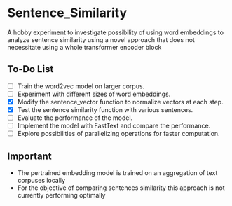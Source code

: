 # Sentence_Similarity
A hobby experiment to investigate possibility of using word embeddings to analyze sentence similarity using a novel approach that does not necessitate using a whole transformer encoder block

## To-Do List

- [ ] Train the word2vec model on larger corpus.
- [ ] Experiment with different sizes of word embeddings.
- [X] Modify the sentence_vector function to normalize vectors at each step.
- [X] Test the sentence similarity function with various sentences.
- [ ] Evaluate the performance of the model.
- [ ] Implement the model with FastText and compare the performance.
- [ ] Explore possibilities of parallelizing operations for faster computation.

## Important

- The pertrained embedding model is trained on an aggregation of text corpuses locally
- For the objective of comparing sentences similarity this approach is not currently performing optimally

